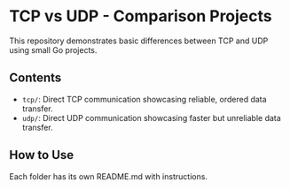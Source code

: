 # TCP vs UDP - Comparison Projects

This repository demonstrates basic differences between TCP and UDP using small Go projects.

## Contents
- `tcp/`: Direct TCP communication showcasing reliable, ordered data transfer.
- `udp/`: Direct UDP communication showcasing faster but unreliable data transfer.

## How to Use
Each folder has its own README.md with instructions.
